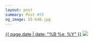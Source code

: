 ```yaml
---
layout: post
summary: Post #55
og_image: 55-640.jpg
---
```


<p>
  <time><a href="/55">{{ page.date | date: "%B %e, %Y" }}</a></time>
  <a href="/55"><img src="{{ site.assets_url }}/55-320.jpg" srcset="{{ site.assets_url }}/55-640.jpg 640w, {{ site.assets_url }}/55-480.jpg 480w, {{ site.assets_url }}/55-320.jpg 320w, {{ site.assets_url }}/55-160.jpg 160w" sizes="(min-width: 700px) 50vw, calc(100vw - 2rem)" /></a>
</p>
